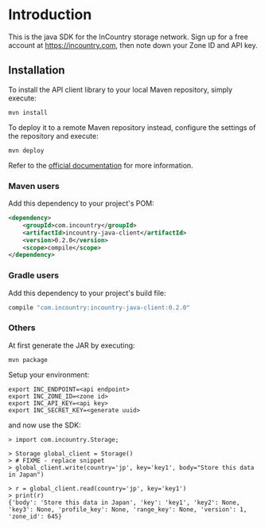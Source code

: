 # Introduction

This is the java SDK for the InCountry storage network. Sign up for a free account at
https://incountry.com, then note down your Zone ID and API key.

## Installation

To install the API client library to your local Maven repository, simply execute:

```shell
mvn install
```

To deploy it to a remote Maven repository instead, configure the settings of the repository and execute:

```shell
mvn deploy
```

Refer to the [official documentation](https://maven.apache.org/plugins/maven-deploy-plugin/usage.html) for more information.

### Maven users

Add this dependency to your project's POM:

```xml
<dependency>
    <groupId>com.incountry</groupId>
    <artifactId>incountry-java-client</artifactId>
    <version>0.2.0</version>
    <scope>compile</scope>
</dependency>
```

### Gradle users

Add this dependency to your project's build file:

```groovy
compile "com.incountry:incountry-java-client:0.2.0"
```

### Others

At first generate the JAR by executing:

    mvn package

Setup your environment:

    export INC_ENDPOINT=<api endpoint>
    export INC_ZONE_ID=<zone id>
    export INC_API_KEY=<api key>
   	export INC_SECRET_KEY=<generate uuid>

and now use the SDK:

    > import com.incountry.Storage;

    > Storage global_client = Storage()
    > # FIXME - replace snippet
    > global_client.write(country='jp', key='key1', body="Store this data in Japan")

	> r = global_client.read(country='jp', key='key1')
	> print(r)
	{'body': 'Store this data in Japan', 'key': 'key1', 'key2': None, 'key3': None, 'profile_key': None, 'range_key': None, 'version': 1, 'zone_id': 645}

